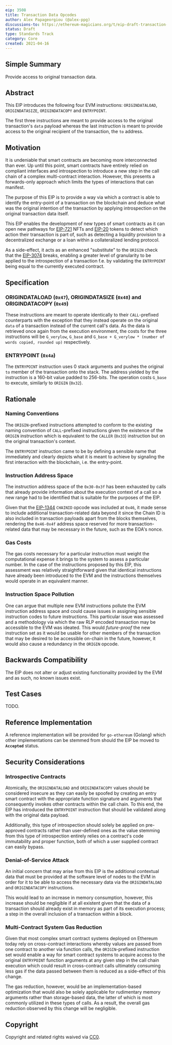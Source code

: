 ```yaml
---
eip: 3508
title: Transaction Data Opcodes
author: Alex Papageorgiou (@alex-ppg)
discussions-to: https://ethereum-magicians.org/t/eip-draft-transaction-data-opcodes/6017
status: Draft
type: Standards Track
category: Core
created: 2021-04-16
---
```


## Simple Summary

Provide access to original transaction data.

## Abstract

This EIP introduces the following four EVM instructions: `ORIGINDATALOAD`, `ORIGINDATASIZE`, `ORIGINDATACOPY` and `ENTRYPOINT`.

The first three instructions are meant to provide access to the original transaction's `data` payload whereas the last instruction is meant to provide access to the original recipient of the transaction, the `to` address.

## Motivation

It is undeniable that smart contracts are becoming more interconnected than ever. Up until this point, smart contracts have entirely relied on compliant interfaces and introspection to introduce a new step in the call chain of a complex multi-contract interaction. However, this presents a forwards-only approach which limits the types of interactions that can manifest.

The purpose of this EIP is to provide a way via which a contract is able to identify the entry-point of a transaction on the blockchain and deduce what was the original intention of the transaction by applying introspection on the original transaction data itself.

This EIP enables the development of new types of smart contracts as it can open new pathways for [EIP-721](./eip-721) NFTs and [EIP-20](./eip-20) tokens to detect which action their transaction is part of, such as detecting a liquidity provision to a decentralized exchange or a loan within a collateralized lending protocol.

As a side-effect, it acts as an enhanced "substitute" to the `ORIGIN` check that the [EIP-3074](./eip-3074) breaks, enabling a greater level of granularity to be applied to the introspection of a transaction f.e. by validating the `ENTRYPOINT` being equal to the currently executed contract.

## Specification

### ORIGINDATALOAD (`0x47`), ORIGINDATASIZE (`0x48`) and ORIGINDATACOPY (`0x49`)

These instructions are meant to operate identically to their `CALL`-prefixed counterparts with the exception that they instead operate on the original `data` of a transaction instead of the current call's data. As the data is retrieved once again from the execution environment, the costs for the three instructions will be `G_verylow`, `G_base` and `G_base + G_verylow * (number of words copied, rounded up)` respectively.

### ENTRYPOINT (`0x4a`)

The `ENTRYPOINT` instruction uses 0 stack arguments and pushes the original `to` member of the transaction onto the stack. The address yielded by the instruction is a 160-bit value padded to 256-bits. The operation costs `G_base` to execute, similarly to `ORIGIN` (`0x32`).

## Rationale

### Naming Conventions

The `ORIGIN`-prefixed instructions attempted to conform to the existing naming convention of `CALL`-prefixed instructions given the existence of the `ORIGIN` instruction which is equivalent to the `CALLER` (`0x33`) instruction but on the original transaction's context.

The `ENTRYPOINT` instruction came to be by defining a sensible name that immediately and clearly depicts what it is meant to achieve by signaling the first interaction with the blockchain, i.e. the entry-point.

### Instruction Address Space

The instruction address space of the `0x30-0x3f` has been exhausted by calls that already provide information about the execution context of a call so a new range had to be identified that is suitable for the purposes of the EIP.

Given that the [EIP-1344](./eip-1344) `CHAINID` opcode was included at `0x46`, it made sense to include additional transaction-related data beyond it since the Chain ID is also included in transaction payloads apart from the blocks themselves, rendering the `0x46-0x4f` address space reserved for more transaction-related data that may be necessary in the future, such as the EOA's nonce.

### Gas Costs

The gas costs necessary for a particular instruction must weight the computational expense it brings to the system to assess a particular number. In the case of the instructions proposed by this EIP, this assessment was relatively straightforward given that identical instructions have already been introduced to the EVM and the instructions themselves would operate in an equivalent manner.

### Instruction Space Pollution

One can argue that multiple new EVM instructions pollute the EVM instruction address space and could cause issues in assigning sensible instruction codes to future instructions. This particular issue was assessed and a methodology via which the raw RLP encoded transaction may be accessible to the EVM was ideated. This would *future-proof* the new instruction set as it would be usable for other members of the transaction that may be desired to be accessible on-chain in the future, however, it would also cause a redundancy in the `ORIGIN` opcode.

## Backwards Compatibility

The EIP does not alter or adjust existing functionality provided by the EVM and as such, no known issues exist.

## Test Cases

TODO.

## Reference Implementation

A reference implementation will be provided for `go-ethereum` (Golang) which other implementations can be stemmed from should the EIP be moved to **`Accepted`** status.

## Security Considerations

### Introspective Contracts

Atomically, the `ORIGINDATALOAD` and `ORIGINDATACOPY` values should be considered insecure as they can easily be spoofed by creating an entry smart contract with the appropriate function signature and arguments that consequently invokes other contracts within the call chain. To this end, the EIP has introduced the `ENTRYPOINT` instruction that should be validated along with the original data payload.

Additionally, this type of introspection should solely be applied on pre-approved contracts rather than user-defined ones as the value stemming from this type of introspection entirely relies on a contract's code immutability and proper function, both of which a user supplied contract can easily bypass.

### Denial-of-Service Attack

An initial concern that may arise from this EIP is the additional contextual data that must be provided at the software level of nodes to the EVM in order for it to be able to access the necessary data via the `ORIGINDATALOAD` and `ORIGINDATACOPY` instructions.

This would lead to an increase in memory consumption, however, this increase should be negligible if at all existent given that the data of a transaction should already exist in memory as part of its execution process; a step in the overall inclusion of a transaction within a block.

### Multi-Contract System Gas Reduction

Given that most complex smart contract systems deployed on Ethereum today rely on cross-contract interactions whereby values are passed from one contract to another via function calls, the `ORIGIN`-prefixed instruction set would enable a way for smart contract systems to acquire access to the original `ENTRYPOINT` function arguments at any given step in the call chain execution which could result in cross-contract calls ultimately consuming less gas if the data passed between them is reduced as a side-effect of this change.

The gas reduction, however, would be an implementation-based optimization that would also be solely applicable for rudimentary memory arguments rather than storage-based data, the latter of which is most commonly utilized in these types of calls. As a result, the overall gas reduction observed by this change will be negligible.

## Copyright

Copyright and related rights waived via [CC0](https://creativecommons.org/publicdomain/zero/1.0/).
